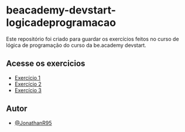 # beacademy-devstart-logicadeprogramacao

Este repositório foi criado para guardar os exercícios 
feitos no curso de lógica de programação do curso da be.academy
devstart.

## Acesse os exercicios 

 - [Exercício 1](https://github.com/JonathanR95/beacademy-devstart-logicadeprogramacao/blob/main/exercicio1.txt)
 - [Exercício 2](https://github.com/JonathanR95/beacademy-devstart-logicadeprogramacao/blob/main/exercicio2.txt)
 - [Exercício 3](https://github.com/JonathanR95/beacademy-devstart-logicadeprogramacao/blob/main/exercicio1.txt)
  
## Autor

- [@JonathanR95](https://github.com/JonathanR95)
